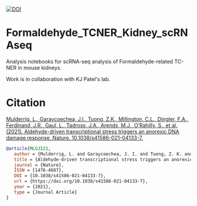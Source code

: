 [![DOI](https://zenodo.org/badge/DOI/10.5281/zenodo.5717966.svg)](https://doi.org/10.5281/zenodo.5717966)

# Formaldehyde_TCNER_Kidney_scRNAseq
Analysis notebooks for scRNA-seq analysis of Formaldehyde-related TC-NER in mouse kidneys.

Work is in collaboration with KJ Patel's lab.

# Citation
[Mulderrig, L., Garaycoechea, J.I., Tuong, Z.K., Millington, C.L., Dingler, F.A., Ferdinand, J.R., Gaul, L., Tadross, J.A., Arends, M.J., O’Rahilly, S., et al. (2021). Aldehyde-driven transcriptional stress triggers an anorexic DNA damage response. Nature. 10.1038/s41586-021-04133-7.](https://www.nature.com/articles/s41586-021-04133-7)
```bibtex
@article{MLGJI21,
   author = {Mulderrig, L. and Garaycoechea, J. I. and Tuong, Z. K. and Millington, C. L. and Dingler, F. A. and Ferdinand, J. R. and Gaul, L. and Tadross, J. A. and Arends, M. J. and O’Rahilly, S. and Crossan, G. P. and Clatworthy, M. R. and Patel, K. J.},
   title = {Aldehyde-driven transcriptional stress triggers an anorexic DNA damage response},
   journal = {Nature},
   ISSN = {1476-4687},
   DOI = {10.1038/s41586-021-04133-7},
   url = {https://doi.org/10.1038/s41586-021-04133-7},
   year = {2021},
   type = {Journal Article}
}
```
